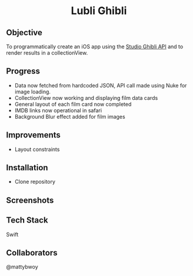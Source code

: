 <h1 align="center">

Lubli Ghibli

</h1>

## Objective
To programmatically create an iOS app using the [Studio Ghibli API](https://ghibliapi.herokuapp.com/) and to render results in a collectionView.


## Progress
- Data now fetched from hardcoded JSON, API call made using Nuke for image loading.
- CollectionView now working and displaying film data cards
- General layout of each film card now completed
- IMDB links now operational in safari
- Background Blur effect added for film images

## Improvements
- Layout constraints

## Installation
- Clone repository

## Screenshots

## Tech Stack
Swift

## Collaborators
@mattybwoy
